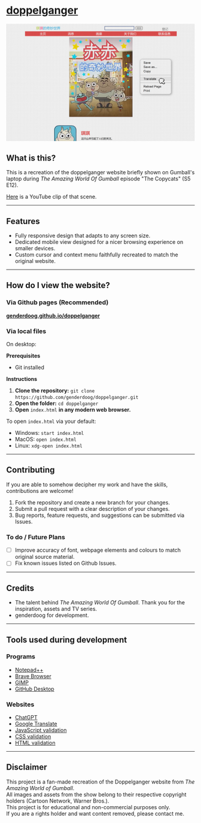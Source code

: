 # [doppelganger](https://github.com/genderdoog/doppelganger)

![Website Screenshot](./assets/readme.md/screenshot1.png)

## What is this?
This is a recreation of the doppelganger website briefly shown on Gumball's laptop during *The Amazing World Of Gumball* episode "The Copycats" (S5 E12).

[Here](https://www.youtube.com/watch?v=uLxBYzEjeZA&t=13s) is a YouTube clip of that scene. 

***

## Features
- Fully responsive design that adapts to any screen size.
- Dedicated mobile view designed for a nicer browsing experience on smaller devices.
- Custom cursor and context menu faithfully recreated to match the original website.

***

## How do I view the website?

### Via Github pages (Recommended)
**[genderdoog.github.io/doppelganger](https://genderdoog.github.io/doppelganger/)**

### Via local files
On desktop:

**Prerequisites**
- Git installed

**Instructions**
1. **Clone the repository:** `git clone https://github.com/genderdoog/doppelganger.git`
2. **Open the folder:** `cd doppelganger`
3. **Open** `index.html` **in any modern web browser.**

To open `index.html` via your default:

- Windows: `start index.html`
- MacOS: `open index.html`
- Linux: `xdg-open index.html`

***

## Contributing

If you are able to somehow decipher my work and have the skills, contributions are welcome!

1. Fork the repository and create a new branch for your changes.
2. Submit a pull request with a clear description of your changes.
3. Bug reports, feature requests, and suggestions can be submitted via Issues.

### To do / Future Plans
- [ ] Improve accuracy of font, webpage elements and colours to match original source material.
- [ ] Fix known issues listed on Github Issues.

***

## Credits
- The talent behind *The Amazing World Of Gumball*. Thank you for the inspiration, assets and TV series. 
- genderdoog for development.

***

## Tools used during development

### Programs
- [Notepad++](https://notepad-plus-plus.org/)
- [Brave Browser](https://brave.com/)
- [GIMP](https://www.gimp.org/)
- [GitHub Desktop](https://github.com/apps/desktop)

### Websites
- [ChatGPT](https://chatgpt.com/)
- [Google Translate](https://translate.google.com/)
- [JavaScript validation](https://jshint.com/)
- [CSS validation](https://jigsaw.w3.org/css-validator/)
- [HTML validation](https://validator.w3.org/)

***

## Disclaimer  
This project is a fan-made recreation of the Doppelganger website from *The Amazing World of Gumball*.  
All images and assets from the show belong to their respective copyright holders (Cartoon Network, Warner Bros.).  
This project is for educational and non-commercial purposes only.  
If you are a rights holder and want content removed, please contact me.